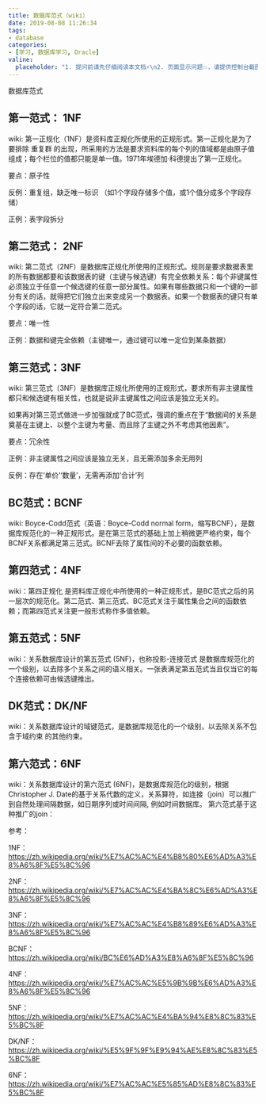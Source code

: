 ```yaml
---
title: 数据库范式（wiki）
date: 2019-08-08 11:26:34
tags:
- database
categories:
- [学习, 数据库学习, Oracle]
valine:
  placeholder: "1. 提问前请先仔细阅读本文档⚡\n2. 页面显示问题💥，请提供控制台截图📸或者您的测试网址\n3. 其他任何报错💣，请提供详细描述和截图📸，祝食用愉快💪"
---
```


数据库范式

## 第一范式： 1NF

wiki: 第一正规化（1NF）是资料库正规化所使用的正规形式。第一正规化是为了要排除 重复群 的出现，所采用的方法是要求资料库的每个列的值域都是由原子值组成；每个栏位的值都只能是单一值。1971年埃德加·科德提出了第一正规化。

要点：原子性

反例：重复组，缺乏唯一标识 （如1个字段存储多个值，或1个值分成多个字段存储）

正例：表字段拆分

 

## 第二范式： 2NF

wiki: 第二范式（2NF）是数据库正规化所使用的正规形式。规则是要求数据表里的所有数据都要和该数据表的键（主键与候选键）有完全依赖关系：每个非键属性必须独立于任意一个候选键的任意一部分属性。如果有哪些数据只和一个键的一部分有关的话，就得把它们独立出来变成另一个数据表。如果一个数据表的键只有单个字段的话，它就一定符合第二范式。

要点：唯一性

正例：数据和键完全依赖（主键唯一，通过键可以唯一定位到某条数据）

 

## 第三范式：3NF
wiki: 第三范式（3NF）是数据库正规化所使用的正规形式，要求所有非主键属性都只和候选键有相关性，也就是说非主键属性之间应该是独立无关的。

如果再对第三范式做进一步加强就成了BC范式，强调的重点在于“数据间的关系是奠基在主键上、以整个主键为考量、而且除了主键之外不考虑其他因素”。

要点：冗余性

正例：非主键属性之间应该是独立无关，且无需添加多余无用列

反例：存在‘单价’‘数量’，无需再添加‘合计’列

 

## BC范式：BCNF

wiki: Boyce-Codd范式（英语：Boyce-Codd normal form，缩写BCNF），是数据库规范化的一种正规形式。是在第三范式的基础上加上稍微更严格约束，每个BCNF关系都满足第三范式。BCNF去除了属性间的不必要的函数依赖。

 

## 第四范式：4NF
wiki：第四正规化 是资料库正规化中所使用的一种正规形式，是BC范式之后的另一层次的规范化。第二范式、第三范式、BC范式关注于属性集合之间的函数依赖；而第四范式关注更一般形式称作多值依赖。

 

## 第五范式：5NF

wiki：关系数据库设计的第五范式 (5NF)，也称投影-连接范式 是数据库规范化的一个级别，以去除多个关系之间的语义相关。一张表满足第五范式当且仅当它的每个连接依赖可由候选键推出。

 

## DK范式：DK/NF

wiki：关系数据库设计的域键范式，是数据库规范化的一个级别，以去除关系不包含于域约束 的其他约束。

 

## 第六范式：6NF

wiki：关系数据库设计的第六范式 (6NF)，是数据库规范化的级别，根据Christopher J. Date的基于关系代数的定义，关系算符，如连接（join）可以推广到自然处理间隔数据，如日期序列或时间间隔, 例如时间数据库。 第六范式基于这种推广的join：

参考：

1NF：https://zh.wikipedia.org/wiki/%E7%AC%AC%E4%B8%80%E6%AD%A3%E8%A6%8F%E5%8C%96

2NF：https://zh.wikipedia.org/wiki/%E7%AC%AC%E4%BA%8C%E6%AD%A3%E8%A6%8F%E5%8C%96

3NF：https://zh.wikipedia.org/wiki/%E7%AC%AC%E4%B8%89%E6%AD%A3%E8%A6%8F%E5%8C%96

BCNF：https://zh.wikipedia.org/wiki/BC%E6%AD%A3%E8%A6%8F%E5%8C%96

4NF：https://zh.wikipedia.org/wiki/%E7%AC%AC%E5%9B%9B%E6%AD%A3%E8%A6%8F%E5%8C%96

5NF：https://zh.wikipedia.org/wiki/%E7%AC%AC%E4%BA%94%E8%8C%83%E5%BC%8F

DK/NF：https://zh.wikipedia.org/wiki/%E5%9F%9F%E9%94%AE%E8%8C%83%E5%BC%8F

6NF：https://zh.wikipedia.org/wiki/%E7%AC%AC%E5%85%AD%E8%8C%83%E5%BC%8F
